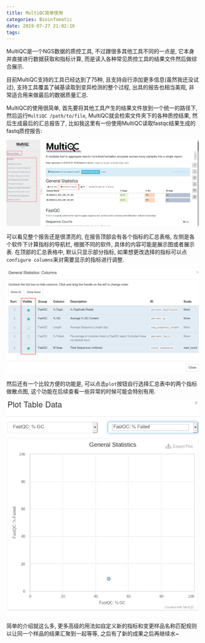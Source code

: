 ```yaml
---
title: MultiQC简单使用
categories: Bioinfomatic
date: 2019-07-27 21:02:16
tags:
---
```


MultiQC是一个NGS数据的质控工具, 不过跟很多其他工具不同的一点是, 它本身并直接进行数据获取和指标计算, 而是读入各种常见质控工具的结果文件然后做综合展示.
<!-- 摘要部分 -->
<!-- more -->

目前MultiQC支持的工具已经达到了75种, 且支持自行添加更多信息(虽然我还没试过), 支持工具覆盖了碱基读取到变异检测的整个过程, 出具的报告也相当美观, 非常适合用来做最后的数据质量汇总.

MultiQC的使用很简单, 首先要将其他工具产生的结果文件放到一个统一的路径下, 然后运行`MultiQC /path/to/file`, MultiQC就会检索文件夹下的各种质控结果, 然后生成最后的汇总报告了, 比如我这里有一份使用MultiQC读取fastqc结果生成的fastq质控报告:

![](https://raw.githubusercontent.com/SilenWang/Gallary/master/multiqc_report.png)

可以看见整个报告还是很漂亮的, 在报告顶部会有各个指标的汇总表格, 左侧是各个软件下计算指标的导航栏, 根据不同的软件, 具体的内容可能是展示图或者展示表. 在顶部的汇总表格中, 默认只显示部分指标, 如果想更改选择的指标可以点`configure columns`来对需要显示的指标进行调整.

![](https://raw.githubusercontent.com/SilenWang/Gallary/master/multiqc_report_config.png)

然后还有一个比较方便的功能是, 可以点击`plot`按钮自行选择汇总表中的两个指标做散点图, 这个功能在后续查看一些异常的时候可能会特别有用.

![](https://raw.githubusercontent.com/SilenWang/Gallary/master/multiqc_report_plot.png)

简单的介绍就这么多, 更多高级的用法如自定义新的指标和变更样品名称匹配规则以让同一个样品的结果汇聚到一起等等, 之后有了新的成果之后再继续水~